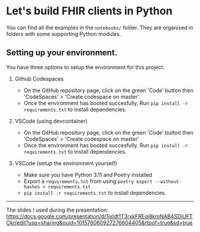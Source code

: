 # Let's build FHIR clients in Python

You can find all the examples in the `notebooks/` folder.
They are organised in folders with some supporting Python modules.

## Setting up your environment.

You have three options to setup the environment for this project.

1. Github Codespaces
   
   - On the GitHub repository page, click on the green 'Code' button then 'CodeSpaces' > 'Create codespace on master'.
   - Once the environment has booted succesfully. Run `pip install -r requirements.txt` to install dependencies.


2. VSCode (using devcontainer)

    - On the GitHub repository page, click on the green 'Code' button then 'CodeSpaces' > 'Create codespace on master'
    - Once the environment has booted succesfully. Run `pip install -r requirements.txt` to install dependencies.


3. VSCode (setup the environment yourself)

    - Make sure you have Python 3.11 and Poetry installed
    - Export a `requirements.txt` from using `poetry export --without-hashes > requirements.txt`
    - `pip install -r requirements.txt` to install dependencies.

---
The slides I used during the presentation: https://docs.google.com/presentation/d/1jxldt1T3rxkFREqj8kmNAB4SDiUFTCkr/edit?usp=sharing&ouid=101576060927276604405&rtpof=true&sd=true
